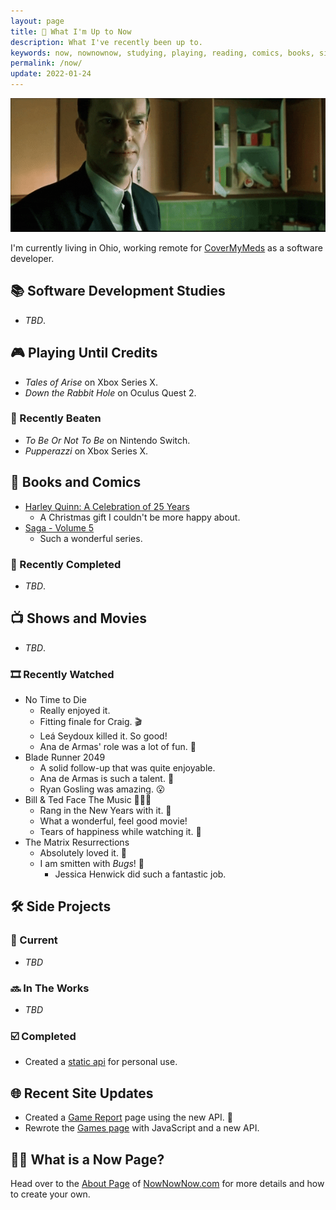 ```yaml
---
layout: page
title: 📆 What I'm Up to Now
description: What I've recently been up to.
keywords: now, nownownow, studying, playing, reading, comics, books, side projects, games, ruby, rails, golang, tv shows, movies
permalink: /now/
update: 2022-01-24
---
```


![Agent Smith - Crazy][agent smith - crazy laughing]

I'm currently living in Ohio, working remote for [CoverMyMeds][cmm] as a software developer.

## 📚 Software Development Studies

* _TBD_.

## 🎮 Playing Until Credits

* _Tales of Arise_ on Xbox Series X.
* _Down the Rabbit Hole_ on Oculus Quest 2.

### 🏁 Recently Beaten

* _To Be Or Not To Be_ on Nintendo Switch.
* _Pupperazzi_ on Xbox Series X.

## 📖 Books and Comics

* [Harley Quinn: A Celebration of 25 Years](https://www.amazon.com/Harley-Quinn-Celebration-25-Years/dp/1401275990/)
  * A Christmas gift I couldn't be more happy about.
* [Saga - Volume 5](https://imagecomics.com/comics/series/saga)
  * Such a wonderful series.

### 📘 Recently Completed

* _TBD_.

## 📺 Shows and Movies

* _TBD_.

### 🎞 Recently Watched

* No Time to Die
  * Really enjoyed it.
  * Fitting finale for Craig. 🎬
  * Leá Seydoux killed it. So good!
  * Ana de Armas' role was a lot of fun. 💃
* Blade Runner 2049
  * A solid follow-up that was quite enjoyable.
  * Ana de Armas is such a talent. 🤩
  * Ryan Gosling was amazing. 😮
* Bill & Ted Face The Music 🎸✨✨
  * Rang in the New Years with it. 🥳
  * What a wonderful, feel good movie!
  * Tears of happiness while watching it. 🥲
* The Matrix Resurrections
  * Absolutely loved it. 💖
  * I am smitten with _Bugs_! 💙
    * Jessica Henwick did such a fantastic job. 

## 🛠 Side Projects

### 🔨 Current

* _TBD_

### 🔜 In The Works

* _TBD_

### ☑️ Completed

* Created a [static api][api] for personal use.

## 🌐 Recent Site Updates

* Created a [Game Report](/game-report/) page using the new API. 📒
* Rewrote the [Games page](/games/) with JavaScript and a new API.

## 🙋‍♀️ What is a Now Page?

Head over to the [About Page][now - about] of [NowNowNow.com][now - home] for more details and how to create your own.

[cmm]: https://covermymeds.com
[ruby]: https://www.ruby-lang.org/en/
[ruby 2.7]: https://rubyreferences.github.io/rubychanges/2.7.html
[ruby 3.0]: https://rubyreferences.github.io/rubychanges/3.0.html
[ruby 3.1]: https://rubyreferences.github.io/rubychanges/3.1.html
[ractors]: https://rubyreferences.github.io/rubychanges/3.0.html#ractors
[rails]: https://rubyonrails.org/
[rails 6.0]: https://edgeguides.rubyonrails.org/6_0_release_notes.html
[rails 6.1]: https://edgeguides.rubyonrails.org/6_1_release_notes.html
[rails 7.0]: https://edgeguides.rubyonrails.org/7_0_release_notes.html
[agent smith - crazy laughing]: /assets/images/now/agent-smith-crazy-laughing.gif
[now - about]: https://nownownow.com/about 
[now - home]: https://nownownow.com
[go date format]: https://godateformat.com
[api]: https://api.trueheart78.com

